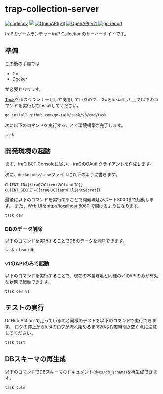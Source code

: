 # trap-collection-server
[![codecov](https://codecov.io/gh/traPtitech/trap-collection-server/branch/main/graph/badge.svg)](https://codecov.io/gh/traPtitech/trap-collection-server)
[![](https://github.com/traPtitech/trap-collection-server/workflows/Release/badge.svg)](https://github.com/traPtitech/trap-collection-server/actions)
[![OpenAPI(v1)](https://img.shields.io/badge/OpenAPI(v1)-docs-brightgreen)](https://apis.trap.jp/?urls.primaryName=traP%20Collection%20v1%20API)
[![OpenAPI(v2)](https://img.shields.io/badge/OpenAPI(v2)-docs-brightgreen)](https://apis.trap.jp/?urls.primaryName=traP%20Collection%20v2%20API)
[![go report](https://goreportcard.com/badge/traPtitech/trap-collection-server)](https://goreportcard.com/report/traPtitech/trap-collection-server)

traPのゲームランチャーtraP Collectionのサーバーサイドです。

## 準備
この後の手順では
- Go
- Docker

が必要となります。

[Task](https://taskfile.dev/)をタスクランナーとして使用しているので、
Goをinstallした上で以下のコマンドを実行してinstallしてください。
```bash
go install github.com/go-task/task/v3/cmd/task
```

次に以下のコマンドを実行することで環境構築が完了します。
```bash
task
```

## 開発環境の起動
まず、[traQ BOT Console](https://bot-console.trap.jp/docs/client/create)に従い、
traQのOAuthクライアントを作成します。

次に、`docker/dev/.env`ファイルに以下のように書きます。
```
CLIENT_ID={{traQのClientのClientID}}
CLIENT_SECRET={{traQのClientのClientSecret}}
```

最後に以下のコマンドを実行することで開発環境がポート3000番で起動します。
また、Web UIをhttp://localhost:8080 で開けるようになります。
```bash
task dev
```

### DBのデータ削除
以下のコマンドを実行することでDBのデータを削除できます。
```bash
task clean:db
```

### v1のAPIのみで起動
以下のコマンドを実行することで、現在の本番環境と同様のv1のAPIのみが有効な状態で起動できます。
```bash
task dev:v1
```

## テストの実行
GitHub Actionsで走っているのと同様のテストを以下のコマンドで実行できます。
ログの停止からtestのログが流れ始めるまで20秒程度時間が空く点に注意してください。
```bash
task test
```

## DBスキーマの再生成
以下のコマンドでDBスキーマのドキュメント(`docs/db_schema`)を再生成できます。
```bash
task tbls
```
